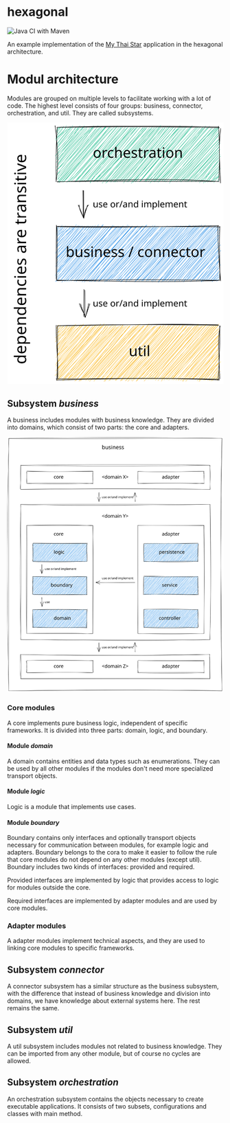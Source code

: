 # hexagonal

![Java CI with Maven](https://github.com/hex-arch-training/hexagonal/actions/workflows/maven.yml/badge.svg)

An example implementation of the [My Thai Star](https://devonfw.com/website/pages/docs/master-my-thai-star.asciidoc_technical-design.html)
application in the hexagonal architecture.

# Modul architecture
Modules are grouped on multiple levels to facilitate working with a lot of code. 
The highest level consists of four groups: business, connector, orchestration,
and util. They are called subsystems.

![Subsystems](./documentation/images/subsystems.svg)

## Subsystem _business_
A business includes modules with business knowledge. 
They are divided into domains, which consist of two parts: the core and adapters.

![Subsystem business](./documentation/images/subsystem-business.svg)

### Core modules
A core implements pure business logic, independent of specific frameworks.
It is divided into three parts: domain, logic, and boundary.

#### Module _domain_
A domain contains entities and data types such as enumerations. 
They can be used by all other modules if the modules don't need more specialized transport objects.

#### Module _logic_
Logic is a module that implements use cases.

#### Module _boundary_
Boundary contains only interfaces and optionally transport objects necessary for communication between modules,
for example logic and adapters. 
Boundary belongs to the cora to make it easier to follow the rule that core modules do not depend on any other modules 
(except util). Boundary includes two kinds of interfaces: provided and required.

Provided interfaces are implemented by logic that provides access to logic for modules outside the core.

Required interfaces are implemented by adapter modules and are used by core modules.

### Adapter modules
A adapter modules implement technical aspects, and they are used to linking core modules to specific frameworks.

## Subsystem _connector_
A connector subsystem has a similar structure as the business subsystem, 
with the difference that instead of business knowledge and division into domains, 
we have knowledge about external systems here. The rest remains the same.

## Subsystem _util_
A util subsystem includes modules not related to business knowledge. 
They can be imported from any other module, but of course no cycles are allowed.

## Subsystem _orchestration_
An orchestration subsystem contains the objects necessary to create executable applications. 
It consists of two subsets, configurations and classes with main method.